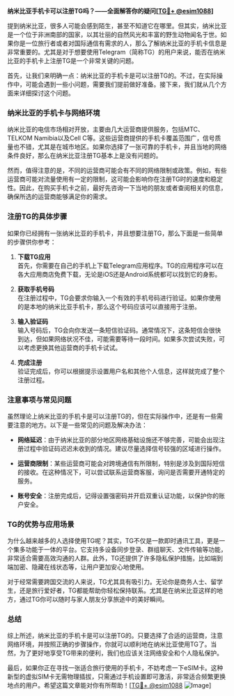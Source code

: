 **纳米比亚手机卡可以注册TG吗？——全面解答你的疑问[[TG💪+ @esim1088](https://t.me/s/esim1088)]**

提到纳米比亚，很多人可能会感到陌生，甚至不知道它在哪里。但其实，纳米比亚是一个位于非洲南部的国家，以其壮丽的自然风光和丰富的野生动物闻名于世。如果你是一位旅行者或者对国际通信有需求的人，那么了解纳米比亚的手机卡信息是非常重要的。尤其是对于想要使用Telegram（简称TG）的用户来说，能否在纳米比亚的手机卡上注册TG是一个非常关键的问题。

首先，让我们来明确一点：纳米比亚的手机卡是可以注册TG的。不过，在实际操作中，可能会遇到一些小问题，需要我们提前做好准备。接下来，我们就从几个方面来详细探讨这个问题。

### 纳米比亚的手机卡与网络环境

纳米比亚的电信市场相对开放，主要由几大运营商提供服务，包括MTC、TELKOM Namibia以及Cell C等。这些运营商提供的手机卡覆盖范围广，信号质量也不错，尤其是在城市地区。如果你选择了一张可靠的手机卡，并且当地的网络条件良好，那么在纳米比亚注册TG基本上是没有问题的。

然而，值得注意的是，不同的运营商可能会有不同的网络限制或政策。例如，有些运营商可能对流量使用有一定的限制，这可能会影响你在注册TG时的速度和稳定性。因此，在购买手机卡之前，最好先咨询一下当地的朋友或者查阅相关的信息，确保所选的运营商能够满足你的需求。

### 注册TG的具体步骤

如果你已经拥有一张纳米比亚的手机卡，并且想要注册TG，那么下面是一些简单的步骤供你参考：

1. **下载TG应用**  
   首先，你需要在自己的手机上下载Telegram应用程序。TG的应用程序可以在各大应用商店免费下载，无论是iOS还是Android系统都可以找到它的身影。

2. **获取手机号码**  
   在注册过程中，TG会要求你输入一个有效的手机号码进行验证。如果你使用的是本地的纳米比亚手机卡，那么这个号码应该可以直接用于注册。

3. **输入验证码**  
   输入号码后，TG会向你发送一条短信验证码。通常情况下，这条短信会很快到达，但如果网络状况不佳，可能需要等待一段时间。如果多次尝试失败，可以考虑更换其他运营商的手机卡试试。

4. **完成注册**  
   验证完成后，你可以根据提示设置用户名和其他个人信息，这样就完成了整个注册过程。

### 注意事项与常见问题

虽然理论上纳米比亚的手机卡是可以注册TG的，但在实际操作中，还是有一些需要注意的地方。以下是一些常见的问题及解决办法：

- **网络延迟**：由于纳米比亚的部分地区网络基础设施还不够完善，可能会出现注册过程中验证码迟迟未收到的情况。建议尽量选择信号较强的区域进行操作。
  
- **运营商限制**：某些运营商可能会对跨境通信有所限制，特别是涉及到国际短信的接收。在这种情况下，可以尝试联系运营商客服，询问是否需要开通特定的服务。

- **账号安全**：注册完成后，记得设置强密码并开启双重认证功能，以保护你的账户安全。

### TG的优势与应用场景

为什么越来越多的人选择使用TG呢？其实，TG不仅是一款即时通讯工具，更是一个集多功能于一体的平台。它支持多设备同步登录、群组聊天、文件传输等功能，非常适合需要高效沟通的人群。此外，TG还提供了许多隐私保护措施，比如端到端加密、隐藏在线状态等，让用户更加安心地使用。

对于经常需要跨国交流的人来说，TG尤其具有吸引力。无论你是商务人士、留学生，还是旅行爱好者，TG都能帮助你轻松保持联系。尤其是在纳米比亚这样的地方，通过TG你可以随时与家人朋友分享旅途中的美好瞬间。

### 总结

综上所述，纳米比亚的手机卡是可以注册TG的。只要选择了合适的运营商，注意网络环境，并按照正确的步骤操作，你就可以顺利地在纳米比亚使用TG了。当然，为了更好地享受TG带来的便利，我们也应该关注网络安全和个人隐私保护。

最后，如果你正在寻找一张适合旅行使用的手机卡，不妨考虑一下eSIM卡。这种新型的虚拟SIM卡无需物理插拔，只需通过手机设置即可激活，非常适合频繁更换地点的用户。希望这篇文章能对你有所帮助！[[TG💪+ @esim1088](https://t.me/s/esim1088) ![Image](https://i.postimg.cc/4NQfJmqS/Snipaste-2025-05-13-00-14-12.png)]